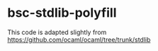 # bsc-stdlib-polyfill

This code is adapted slightly from https://github.com/ocaml/ocaml/tree/trunk/stdlib
